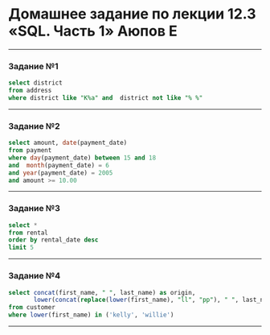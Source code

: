 
# Домашнее задание по лекции 12.3 «SQL. Часть 1» Аюпов Е


---

### Задание №1 

```sql
select district
from address
where district like "K%a" and  district not like "% %"
```

---

### Задание №2

```sql
select amount, date(payment_date)
from payment
where day(payment_date) between 15 and 18
and  month(payment_date) = 6
and year(payment_date) = 2005
and amount >= 10.00
```
---

### Задание №3
```sql
select *
from rental
order by rental_date desc
limit 5
```
---

### Задание №4
```sql
select concat(first_name, " ", last_name) as origin,
       lower(concat(replace(lower(first_name), "ll", "pp"), " ", last_name)) as modify
from customer
where lower(first_name) in ('kelly', 'willie')
```
---
